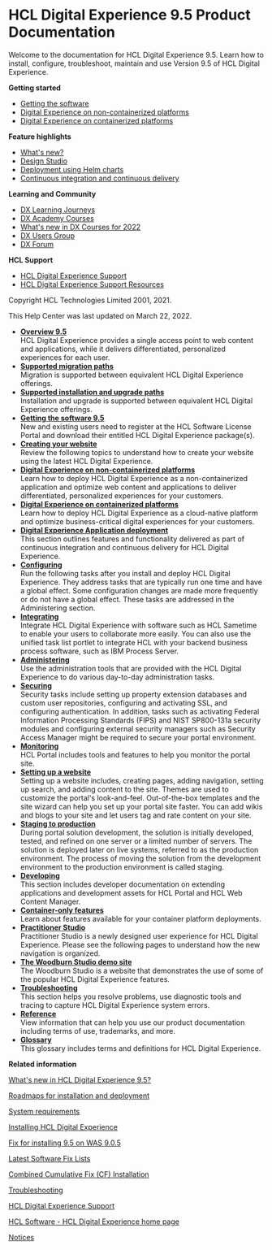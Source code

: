 # HCL Digital Experience 9.5 Product Documentation

Welcome to the documentation for HCL Digital Experience 9.5. Learn how to install, configure, troubleshoot, maintain and use Version 9.5 of HCL Digital Experience.

**Getting started**

-   [Getting the software](../dd/getting_the_software95.md)
-   [Digital Experience on non-containerized platforms](../containerization/dx_non_container.md)
-   [Digital Experience on containerized platforms](../containerization/deployment.md)

**Feature highlights**

-   [What's new?](../overview/new_cf_95.md)
-   [Design Studio](../design_studio/design_studio_overview.md)
-   [Deployment using Helm charts](../containerization/helm.md)
-   [Continuous integration and continuous delivery](../containerization/ci_cd.md)

**Learning and Community**

-   [DX Learning Journeys](https://academy.hcltechsw.com/#HCLDXLearningJourneys)
-   [DX Academy Courses](https://academy.hcltechsw.com/courses?search=eyJjYXQiOiIxOSIsInRpdGxlIjoiIiwiZmlsdGVyIjoiIn0=%22)
-   [What's new in DX Courses for 2022](https://academy.hcltechsw.com/courses/course/hdx-new-2022-dx-whats-new)
-   [DX Users Group](https://www.dxers.ug/)
-   [DX Forum](https://hclpnpsupport.hcltech.com/community?id=community_forum&sys_id=02c5dcf01b32f70cc1f9759d1e4bcb43)

**HCL Support**

-   [HCL Digital Experience Support](https://support.hcltechsw.com/csm)
-   [HCL Digital Experience Support Resources](https://support.hcltechsw.com/csm?id=dx_support)

Copyright HCL Technologies Limited 2001, 2021.

This Help Center was last updated on March 22, 2022.

-   **[Overview  9.5](../overview/intro_container.md)**  
HCL Digital Experience provides a single access point to web content and applications, while it delivers differentiated, personalized experiences for each user.
-   **[Supported migration paths ](../plan/mig_plan_supported_paths.md)**  
Migration is supported between equivalent HCL Digital Experience offerings.
-   **[Supported installation and upgrade paths ](../plan/install_upgrade_plan_supported_paths.md)**  
Installation and upgrade is supported between equivalent HCL Digital Experience offerings.
-   **[Getting the software  9.5](../dd/getting_the_software95.md)**  
New and existing users need to register at the HCL Software License Portal and download their entitled HCL Digital Experience package\(s\).
-   **[Creating your website ](../install/rm_4site.md)**  
Review the following topics to understand how to create your website using the latest HCL Digital Experience.
-   **[Digital Experience on non-containerized platforms](../containerization/dx_non_container.md)**  
Learn how to deploy HCL Digital Experience as a non-containerized application and optimize web content and applications to deliver differentiated, personalized experiences for your customers.
-   **[Digital Experience on containerized platforms](../containerization/deployment.md)**  
Learn how to deploy HCL Digital Experience as a cloud-native platform and optimize business-critical digital experiences for your customers.
-   **[Digital Experience Application deployment ](../containerization/ci_cd.md)**  
This section outlines features and functionality delivered as part of continuous integration and continuous delivery for HCL Digital Experience.
-   **[Configuring ](../config/configuring_parent2.md)**  
 Run the following tasks after you install and deploy HCL Digital Experience. They address tasks that are typically run one time and have a global effect. Some configuration changes are made more frequently or do not have a global effect. These tasks are addressed in the Administering section.
-   **[Integrating ](../admin-system/integrating_parent.md)**  
Integrate HCL Digital Experience with software such as HCL Sametime to enable your users to collaborate more easily. You can also use the unified task list portlet to integrate HCL with your backend business process software, such as IBM Process Server.
-   **[Administering ](../admin-system/administering_parent.md)**  
Use the administration tools that are provided with the HCL Digital Experience to do various day-to-day administration tasks.
-   **[Securing](../security/securing_wp.md)**  
 Security tasks include setting up property extension databases and custom user repositories, configuring and activating SSL, and configuring authentication. In addition, tasks such as activating Federal Information Processing Standards \(FIPS\) and NIST SP800-131a security modules and configuring external security managers such as Security Access Manager might be required to secure your portal environment.
-   **[Monitoring ](../admin-system/monitoring_parent.md)**  
 HCL Portal includes tools and features to help you monitor the portal site.
-   **[Setting up a website ](../site/site_setup.md)**  
Setting up a website includes, creating pages, adding navigation, setting up search, and adding content to the site. Themes are used to customize the portal's look-and-feel. Out-of-the-box templates and the site wizard can help you set up your portal site faster. You can add wikis and blogs to your site and let users tag and rate content on your site.
-   **[Staging to production ](../deploy/dep_intr.md)**  
 During portal solution development, the solution is initially developed, tested, and refined on one server or a limited number of servers. The solution is deployed later on live systems, referred to as the production environment. The process of moving the solution from the development environment to the production environment is called staging.
-   **[Developing ](../dev/developing_parent.md)**  
 This section includes developer documentation on extending applications and development assets for HCL Portal and HCL Web Content Manager.
-   **[Container-only features](../containerization/container_only_features.md)**  
Learn about features available for your container platform deployments.
-   **[Practitioner Studio ](../practitioner_studio/practitionerstudio_overview.md)**  
Practitioner Studio is a newly designed user experience for HCL Digital Experience. Please see the following pages to understand how the new navigation is organized.
-   **[The Woodburn Studio demo site ](../woodburn_studio/woodburn_studio.md)**  
The Woodburn Studio is a website that demonstrates the use of some of the popular HCL Digital Experience features.
-   **[Troubleshooting ](../trouble/troubleshooting.md)**  
 This section helps you resolve problems, use diagnostic tools and tracing to capture HCL Digital Experience system errors.
-   **[Reference ](../reference/reference.md)**  
 View information that can help you use our product documentation including terms of use, trademarks, and more.
-   **[Glossary ](../reference/glossary.md)**  
 This glossary includes terms and definitions for HCL Digital Experience.

**Related information**  


[What's new in HCL Digital Experience 9.5?](../overview/intr_new95.md)

[Roadmaps for installation and deployment ](../install/rm_installation.md)

[System requirements ](../overview/inst_req.md)

[Installing HCL Digital Experience](../install/installing_parent2.md)

[Fix for installing 9.5 on WAS 9.0.5](https://support.hcltechsw.com/csm?id=kb_article&sysparm_article=KB0061206&sys_kb_id=8d5bc0581bd0445483cb86e9cd4bcb9e)

[Latest Software Fix Lists](https://support.hcltechsw.com/csm?id=kb_article&sysparm_article=KB0013939)

[Combined Cumulative Fix \(CF\) Installation ](../overview/ccf_strategy95.md)

[Troubleshooting ](../trouble/troubleshooting.md)

[HCL Digital Experience Support](https://support.hcltechsw.com/csm)

[HCL Software - HCL Digital Experience home page](https://www.hcltechsw.com/products/dx)

[Notices ](../reference/wpsnotices.md)

